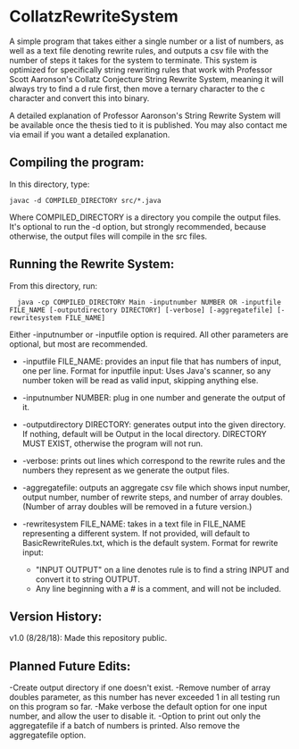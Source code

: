 CollatzRewriteSystem
==========================

A simple program that takes either a single number or a list of numbers, as well as a text file denoting rewrite rules, and outputs a csv file with the number of steps it takes for the system to terminate. This system is optimized for specifically string rewriting rules that work with Professor Scott Aaronson's Collatz Conjecture String Rewrite System, meaning it will always try to find a d rule first, then move a ternary character to the c character and convert this into binary.

A detailed explanation of Professor Aaronson's String Rewrite System will be available once the thesis tied to it is published. You may also contact me via email if you want a detailed explanation.


Compiling the program:
-------------------

In this directory, type:

    javac -d COMPILED_DIRECTORY src/*.java

Where COMPILED_DIRECTORY is a directory you compile the output files. It's optional to run the -d option, but strongly recommended, because otherwise, the output files will compile in the src files.


Running the Rewrite System:
---------------------

From this directory, run:
  
      java -cp COMPILED_DIRECTORY Main -inputnumber NUMBER OR -inputfile FILE_NAME [-outputdirectory DIRECTORY] [-verbose] [-aggregatefile] [-rewritesystem FILE_NAME]  

Either -inputnumber or -inputfile option is required. All other parameters are optional, but most are recommended.

- -inputfile FILE_NAME: provides an input file that has numbers of input, one per line. Format for inputfile input: Uses Java's scanner, so any number token will be read as valid input, skipping anything else.
  
- -inputnumber NUMBER: plug in one number and generate the output of it.
  
- -outputdirectory DIRECTORY: generates output into the given directory. If nothing, default will be Output in the local directory. DIRECTORY MUST EXIST, otherwise the program will not run.
  
- -verbose: prints out lines which correspond to the rewrite rules and the numbers they represent as we generate the output files. 

- -aggregatefile: outputs an aggregate csv file which shows input number, output number, number of rewrite steps, and number of array doubles. (Number of array doubles will be removed in a future version.)
  
- -rewritesystem FILE_NAME: takes in a text file in FILE_NAME representing a different system. If not provided, will default to BasicRewriteRules.txt, which is the default system.
    Format for rewrite input:
    - "INPUT OUTPUT" on a line denotes rule is to find a string INPUT and convert it to string OUTPUT.
    - Any line beginning with a # is a comment, and will not be included.


Version History:
-------------------

v1.0 (8/28/18): Made this repository public.


Planned Future Edits:
--------------

-Create output directory if one doesn't exist.
-Remove number of array doubles parameter, as this number has never exceeded 1 in all testing run on this program so far.
-Make verbose the default option for one input number, and allow the user to disable it.
-Option to print out only the aggregatefile if a batch of numbers is printed. Also remove the aggregatefile option.

